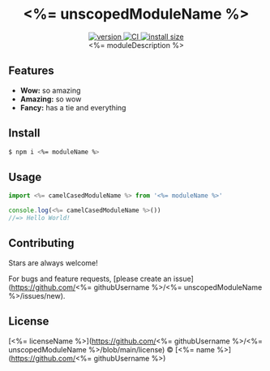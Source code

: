 <h1 align="center">
  <%= unscopedModuleName %>
</h1>

<div align="center">
  <a href="https://npmjs.org/package/<%= moduleName %>">
    <img src="https://badgen.now.sh/npm/v/<%= moduleName %>" alt="version" />
  </a>
  <a href="https://github.com/<%= githubUsername %>/<%= unscopedModuleName %>/actions">
    <img src="https://github.com/<%= githubUsername %>/<%= unscopedModuleName %>/workflows/CI/badge.svg" alt="CI" />
  </a>
  <a href="https://packagephobia.now.sh/result?p=<%= moduleName %>">
    <img src="https://packagephobia.now.sh/badge?p=<%= moduleName %>" alt="install size" />
  </a>
</div>

<div align="center">
  <%= moduleDescription %>
</div>

## Features

- **Wow:** so amazing
- **Amazing:** so wow 
- **Fancy:** has a tie and everything

## Install

```sh
$ npm i <%= moduleName %>
```

## Usage

```js
import <%= camelCasedModuleName %> from '<%= moduleName %>'

console.log(<%= camelCasedModuleName %>())
//=> Hello World!
```

## Contributing

Stars are always welcome!

For bugs and feature requests, [please create an issue](https://github.com/<%= githubUsername %>/<%= unscopedModuleName %>/issues/new).

## License

[<%= licenseName %>](https://github.com/<%= githubUsername %>/<%= unscopedModuleName %>/blob/main/license) © [<%= name %>](https://github.com/<%= githubUsername %>)
